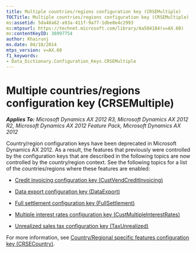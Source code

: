 ```yaml
---
title: Multiple countries/regions configuration key (CRSEMultiple)
TOCTitle: Multiple countries/regions configuration key (CRSEMultiple)
ms:assetid: 5da48a62-a93a-411f-9a77-1dbe0e4c2993
ms:mtpsurl: https://technet.microsoft.com/library/Aa584184(v=AX.60)
ms:contentKeyID: 36997754
author: Khairunj
ms.date: 04/18/2014
mtps_version: v=AX.60
f1_keywords:
- Data_Dictionary.Configuration_Keys.CRSEMultiple
---
```


# Multiple countries/regions configuration key (CRSEMultiple) 


_**Applies To:** Microsoft Dynamics AX 2012 R3, Microsoft Dynamics AX 2012 R2, Microsoft Dynamics AX 2012 Feature Pack, Microsoft Dynamics AX 2012_

Country/region configuration keys have been deprecated in Microsoft Dynamics AX 2012. As a result, the features that previously were controlled by the configuration keys that are described in the following topics are now controlled by the country/region context. See the following topics for a list of the countries/regions where these features are enabled:

  - [Credit invoicing configuration key (CustVendCreditInvoicing)](credit-invoicing-configuration-key-custvendcreditinvoicing.md)

  - [Data export configuration key (DataExport)](data-export-configuration-key-dataexport.md)

  - [Full settlement configuration key (FullSettlement)](full-settlement-configuration-key-fullsettlement.md)

  - [Multiple interest rates configuration key (CustMultipleInterestRates)](multiple-interest-rates-configuration-key-custmultipleinterestrates.md)

  - [Unrealized sales tax configuration key (TaxUnrealized)](unrealized-sales-tax-configuration-key-taxunrealized.md)

For more information, see [Country/Regional specific features configuration key (CRSECountry)](country-regional-specific-features-configuration-key-crsecountry.md).

  


